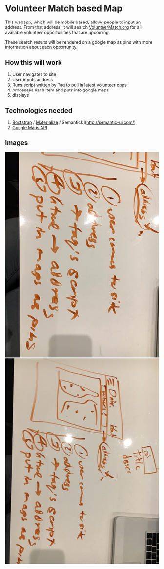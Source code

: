 # Volunteer Match based Map

This webapp, which will be mobile based, allows people to input an address. From that address, it will search [VolunteerMatch.org](https://volunteermatch.org)
for all available volunteer opportunities that are upcoming.

These search results will be rendered on a google map as pins with more information about each opportunity.

## How this will work

1. User navigates to site
2. User inputs address
3. Runs [script written by Taq](http://staceyfewd113.webscript.io/volunteermatch?l=Astoria%20Queens%20nyc) to pull in latest volunteer opps
4. processes each item and puts into google maps
5. displays

## Technologies needed

1. [Bootstrap](http://getbootstrap.com/) / [Materialize](http://materializecss.com/) / SemanticUI(http://semantic-ui.com/)
2. [Google Maps API](https://developers.google.com/maps/documentation/javascript/examples/map-simple)

## Images

<img src="https://github.com/StaceyEC/finalproject/blob/master/staceyproject1.jpg?raw=true" />
<img src="https://github.com/StaceyEC/finalproject/blob/master/staceyproject2.jpg?raw=true" />
